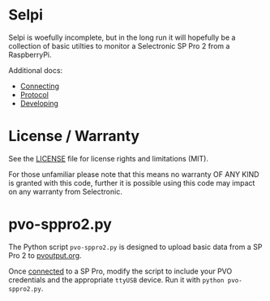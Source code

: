 # Selpi

Selpi is woefully incomplete, but in the long run it will hopefully be a collection of basic utilties to monitor a Selectronic SP Pro 2 from a RaspberryPi.

Additional docs:

 * [Connecting](docs/connecting.md)
 * [Protocol](docs/protocol.md)
 * [Developing](docs/developing.md)

# License / Warranty

See the [LICENSE](LICENSE.md) file for license rights and limitations (MIT).

For those unfamiliar please note that this means no warranty OF ANY KIND is granted with this code, further it is possible using this code may impact on any warranty from Selectronic.

# pvo-sppro2.py

The Python script `pvo-sppro2.py` is designed to upload basic data from a SP Pro 2 to [pvoutput.org](https://pvoutput.org/).

Once [connected](docs/connecting.md) to a SP Pro, modify the script to include your PVO credentials and the appropriate `ttyUSB` device. Run it with `python pvo-sppro2.py`.
